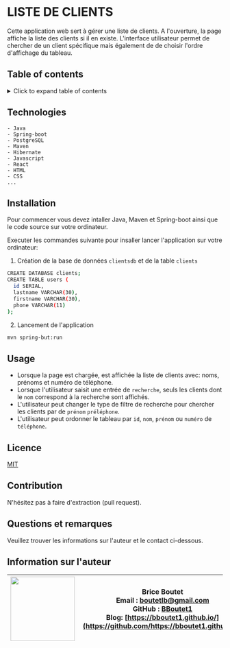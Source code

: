 # LISTE DE CLIENTS

Cette application web sert à gérer une liste de clients. A l'ouverture, la page affiche la liste des clients si il en existe. L'interface utilisateur permet de chercher de un client spécifique mais également de de choisir l'ordre d'affichage du tableau.

## Table of contents

<!-- ⛔️ MD-MAGIC-EXAMPLE:START (TOC:collapse=true&collapseText=Click to expand) -->
<details>
<summary>Click to expand table of contents</summary>

* [Technologies](#technologies)
* [Installation](#installation)
* [Usage](#usage)
* [Licence](#licence)
* [Contributing](#contributing)
* [Questions](#questions)
* [Author information](#author-information)

</details>
<!-- ⛔️ MD-MAGIC-EXAMPLE:END -->

## Technologies

```
- Java
- Spring-boot
- PostgreSQL
- Maven
- Hibernate
- Javascript
- React
- HTML
- CSS
...
```

## Installation

Pour commencer vous devez intaller Java, Maven et Spring-boot ainsi que le code source sur votre ordinateur.

Executer les commandes suivante pour insaller lancer l'application sur votre ordinateur:

1. Création de la base de données `clientsdb` et de la table `clients`

```sh
CREATE DATABASE clients;
CREATE TABLE users (
  id SERIAL,
  lastname VARCHAR(30),
  firstname VARCHAR(30),
  phone VARCHAR(11)
);  
```

2. Lancement de l'application
```sh
mvn spring-but:run    
```

## Usage

* Lorsque la page est chargée, est affichée la liste de clients avec: noms, prénoms et numéro de téléphone.
* Lorsque l'utilisateur saisit une entrée de `recherche`, seuls les clients dont le `nom` correspond à la recherche sont affichés.
* L'utilisateur peut changer le type de filtre de recherche pour chercher les clients par de `prénom` `préléphone`.
* L'utilisateur peut ordonner le tableau par `id`, `nom`, `prénom` ou `numéro` de `téléphone`.

## Licence

[MIT](https://choosealicense.com/licenses/mit)

## Contribution

N'hésitez pas à faire d'extraction (pull request).

## Questions et remarques

Veuillez trouver les informations sur l'auteur et le contact ci-dessous.

## Information sur l'auteur

| <img align="left" width="150" height="auto" margin="10"  src="https://avatars3.githubusercontent.com/u/59809722?v=4"> |  Brice Boutet <br/>  Email : [boutetlb@gmail.com](boutetlb@gmail.com)<br/> GitHub : [BBoutet1](https://github.com/bboutet1)<br> Blog:  [https://bboutet1.github.io/](https://github.com/https://bboutet1.github.io/) |
| -------- | ----------- |

